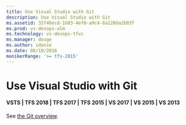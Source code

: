 ```yaml
---
title: Use Visual Studio with Git
description: Use Visual Studio with Git
ms.assetid: 32f46ecd-1b03-4ef0-a9c4-8a120da2b03f
ms.prod: vs-devops-alm
ms.technology: vs-devops-tfvc
ms.manager: douge
ms.author: sdanie
ms.date: 08/10/2016
monikerRange: '>= tfs-2015'
---
```



# Use Visual Studio with Git

#### VSTS | TFS 2018 | TFS 2017 | TFS 2015 | VS 2017 | VS 2015 | VS 2013

See [the Git overview](../git/overview.md).
